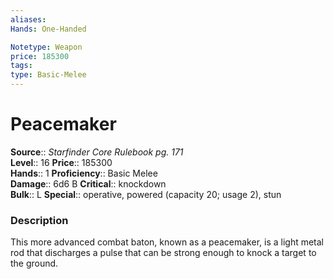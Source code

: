 ```yaml
---
aliases: 
Hands: One-Handed

Notetype: Weapon
price: 185300
tags: 
type: Basic-Melee
---
```


# Peacemaker

**Source**:: _Starfinder Core Rulebook pg. 171_  
**Level**:: 16
**Price**:: 185300  
**Hands**:: 1
**Proficiency**:: Basic Melee  
**Damage**:: 6d6 B
**Critical**:: knockdown  
**Bulk**:: L
**Special**:: operative, powered (capacity 20; usage 2), stun

### Description

This more advanced combat baton, known as a peacemaker, is a light metal rod that discharges a pulse that can be strong enough to knock a target to the ground.
